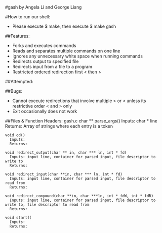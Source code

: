 #gash
by Angela Li and George Liang

#How to run our shell:
  * Please execute $ make, then execute $ make gash

##Features:
  * Forks and executes commands
  * Reads and separates multiple commands on one line
  * Ignores any unnecessary white space when running commands
  * Redirects output to specified file
  * Redirects input from a file to a program
  * Restricted ordered redirection first < then >


##Attempted:


##Bugs:
  * Cannot execute redirections that involve multiple > or < unless its restrictive order < and > only
  * Exit occasionally does not work

##Files & Function Headers:
  gash.c
    char ** parse_args()
      Inputs: char * line
      Returns: Array of strings where each entry is a token

    void cd()
      Inputs:
      Returns:

    void redirect_output(char ** in, char *** ln, int * fd)
      Inputs: input line, container for parsed input, file descriptor to write to
      Returns:

    void redirect_input(char **in, char *** ln, int * fd)
      Inputs: input line, container for parsed input, file descriptor to read from
      Returns:

    void redirect_compound(char **in, char ***ln, int * fdW, int * fdR)
      Inputs: input line, container for parsed input, file descriptor to write to, file descriptor to read from
      Returns:

    void start()
      Inputs:
      Returns:
